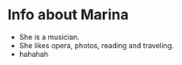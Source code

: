 # Info about Marina

- She is a musician.
- She likes opera, photos, reading and traveling.
- hahahah